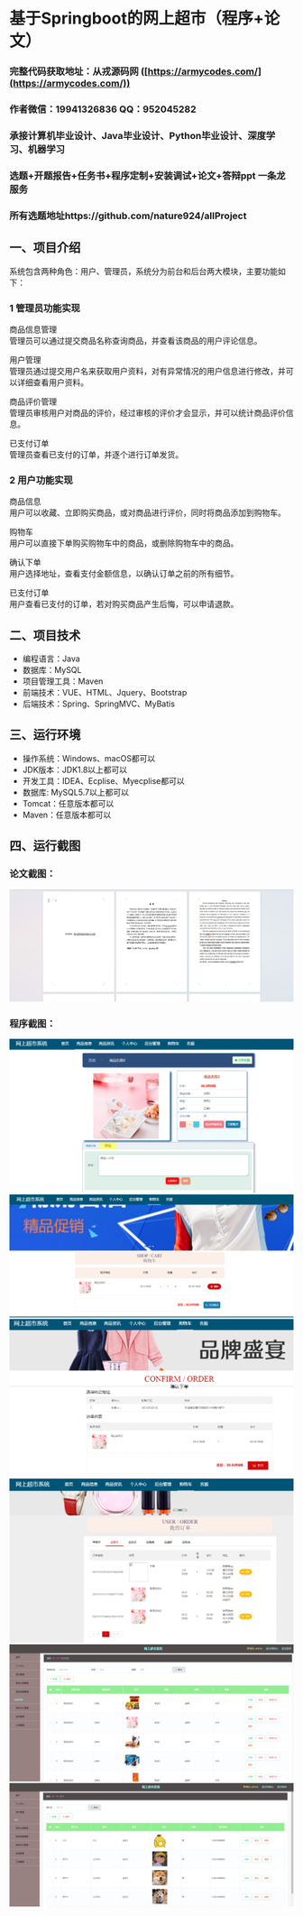 基于Springboot的网上超市（程序+论文）
=
### 完整代码获取地址：从戎源码网 ([https://armycodes.com/](https://armycodes.com/))
### 作者微信：19941326836  QQ：952045282 
### 承接计算机毕业设计、Java毕业设计、Python毕业设计、深度学习、机器学习
### 选题+开题报告+任务书+程序定制+安装调试+论文+答辩ppt 一条龙服务
### 所有选题地址https://github.com/nature924/allProject

一、项目介绍
---
系统包含两种角色：用户、管理员，系统分为前台和后台两大模块，主要功能如下：

### 1 管理员功能实现

商品信息管理  
管理员可以通过提交商品名称查询商品，并查看该商品的用户评论信息。  

用户管理  
管理员通过提交用户名来获取用户资料，对有异常情况的用户信息进行修改，并可以详细查看用户资料。  

商品评价管理  
管理员审核用户对商品的评价，经过审核的评价才会显示，并可以统计商品评价信息。  

已支付订单  
管理员查看已支付的订单，并逐个进行订单发货。  

### 2 用户功能实现

商品信息  
用户可以收藏、立即购买商品，或对商品进行评价，同时将商品添加到购物车。  

购物车  
用户可以直接下单购买购物车中的商品，或删除购物车中的商品。  

确认下单  
用户选择地址，查看支付金额信息，以确认订单之前的所有细节。  

已支付订单  
用户查看已支付的订单，若对购买商品产生后悔，可以申请退款。



二、项目技术
---
- 编程语言：Java
- 数据库：MySQL
- 项目管理工具：Maven
- 前端技术：VUE、HTML、Jquery、Bootstrap
- 后端技术：Spring、SpringMVC、MyBatis

三、运行环境
---
- 操作系统：Windows、macOS都可以
- JDK版本：JDK1.8以上都可以
- 开发工具：IDEA、Ecplise、Myecplise都可以
- 数据库: MySQL5.7以上都可以
- Tomcat：任意版本都可以
- Maven：任意版本都可以

四、运行截图
---
### 论文截图：
![image/1.png](limage/1.png)

### 程序截图：
![image/1.png](image/1.png)
![image/1.png](image/2.png)
![image/1.png](image/3.png)
![image/1.png](image/4.png)
![image/1.png](image/5.png)
![image/1.png](image/6.png)



